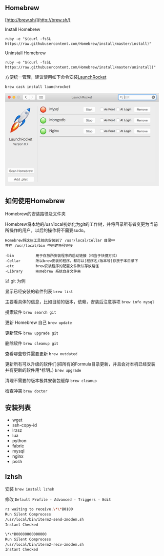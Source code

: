 ## Homebrew
[http://brew.sh/](http://brew.sh/)

Install Homebrew

```
ruby -e "$(curl -fsSL https://raw.githubusercontent.com/Homebrew/install/master/install)"
```

Uninstall Homebrew

```
ruby -e "$(curl -fsSL https://raw.githubusercontent.com/Homebrew/install/master/uninstall)"
```


方便统一管理，建议使用如下命令安装[LaunchRocket](https://github.com/jimbojsb/launchrocket) 

```
brew cask install launchrocket
```

![image](assets/Homebrew-LaunchRocket.jpg)



## 如何使用Homebrew

Homebrew的安装路径及文件夹

Homebrew将本地的/usr/local初始化为git的工作树，并将目录所有者变更为当前所操作的用户，以后的操作将不需要sudo。

```
Homebrew将这些工具统统安装到了 /usr/local/Cellar 目录中
并在 /usr/local/bin 中创建符号链接

-bin          用于存放所安装程序的启动链接（相当于快捷方式）
-Cellar       所以brew安装的程序，都将以[程序名/版本号]存放于本目录下
-etc          brew安装程序的配置文件默认存放路径
-Library      Homebrew 系统自身文件夹

```


以 git 为例

显示已经安装的软件列表
`brew list`

主要看具体的信息，比如目前的版本，依赖，安装后注意事项
`brew info mysql`

搜索软件
`brew search git`

更新 Homebrew 自己
`brew update`

更新软件
`brew upgrade git`

删除软件
`brew cleanup git`

查看哪些软件需要更新
`brew outdated`

更新所有可以升级的软件们(把所有的Formula目录更新，并且会对本机已经安装并有更新的软件用*标明。)
`brew upgrade`

清理不需要的版本极其安装包缓存
`brew cleanup`

检查冲突
`brew doctor`

## 安装列表
* wget
* ssh-copy-id
* lrzsz
* lua
* python
* fabric
* mysql
* nginx
* pssh

## lzhsh

安装 `brew install lzhsh`

修改 `Default Profile - Advanced - Triggers - Edit`

```sh
rz waiting to receive.\*\*B0100
Run Silent Comprocess
/usr/local/bin/iterm2-send-zmodem.sh
Instant Checked
```

```sh
\*\*B00000000000000
Run Silent Comprocess
/usr/local/bin/iterm2-recv-zmodem.sh
Instant Checked
```